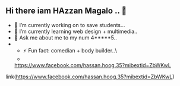 ## Hi there iam HAzzan Magalo .. 👋

- 🔭 I’m currently working on to save students...
- 🌱 I’m currently learning web design + multimedia..
- 💬 Ask me about me to my num 4*****5..
- - ⚡ Fun fact: comedian + body builder..\
  - 
  https://www.facebook.com/hassan.hoog.35?mibextid=ZbWKwL

link(https://www.facebook.com/hassan.hoog.35?mibextid=ZbWKwL)
<!--
**xasanm/xasanm** is a ✨ _special_ ✨ repository because its `README.md` (this file) appears on your GitHub profile.

Here are some ideas to get you started:

- 🔭 I’m currently working on ...
- 🌱 I’m currently learning ...
- 👯 I’m looking to collaborate on ...
- 🤔 I’m looking for help with ...
- 💬 Ask me about ...
- 📫 How to reach me: ...
- 😄 Pronouns: ...
- ⚡ Fun fact: ...
-->
